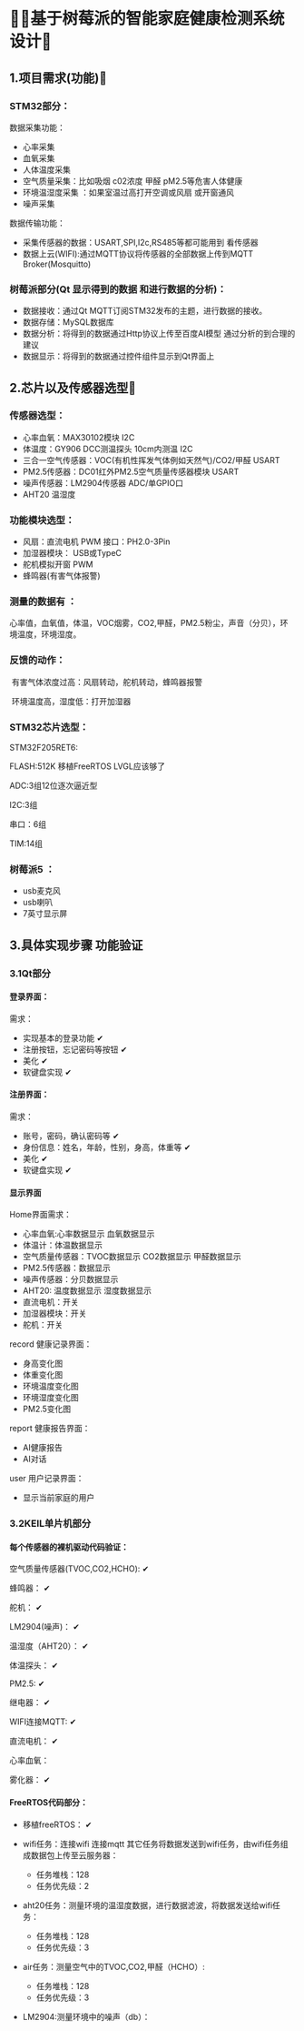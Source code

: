 # 🤩✨基于树莓派的智能家庭健康检测系统设计🤯

## 1.项目需求(功能)🐨

### STM32部分：

数据采集功能：

- 心率采集
- 血氧采集
- 人体温度采集
- 空气质量采集：比如吸烟  c02浓度  甲醛 pM2.5等危害人体健康
- 环境温湿度采集 ：如果室温过高打开空调或风扇 或开窗通风  
- 噪声采集

数据传输功能：

- 采集传感器的数据：USART,SPI,I2c,RS485等都可能用到 看传感器
- 数据上云(WIFI):通过MQTT协议将传感器的全部数据上传到MQTT Broker(Mosquitto)

### 树莓派部分(Qt 显示得到的数据 和进行数据的分析)：

- 数据接收：通过Qt  MQTT订阅STM32发布的主题，进行数据的接收。
- 数据存储：MySQL数据库
- 数据分析：将得到的数据通过Http协议上传至百度AI模型 通过分析的到合理的建议
- 数据显示：将得到的数据通过控件组件显示到Qt界面上

## 2.芯片以及传感器选型🐼

### 传感器选型：                                                                                      	

- 心率血氧：MAX30102模块                                      				                                                      I2C
- 体温度：GY906 DCC测温探头  10cm内测温                                                                             I2C
-  三合一空气传感器：VOC(有机性挥发气体例如天然气)/CO2/甲醛                                     USART
- PM2.5传感器：DC01红外PM2.5空气质量传感器模块                                                            USART
- 噪声传感器：LM2904传感器                                                                                        ADC/单GPIO口
- AHT20 温湿度

### 功能模块选型：

- 风扇：直流电机                                                                                                                                 PWM              接口：PH2.0-3Pin
- 加湿器模块：                                                                                                                                      USB或TypeC
- 舵机模拟开窗                                                                                                                                       PWM
- 蜂鸣器(有害气体报警)

### 测量的数据有 ：

​	心率值，血氧值，体温，VOC烟雾，CO2,甲醛，PM2.5粉尘，声音（分贝），环境温度，环境湿度。

### 反馈的动作：

​	有害气体浓度过高：风扇转动，舵机转动，蜂鸣器报警

​	环境温度高，湿度低：打开加湿器

### STM32芯片选型：

STM32F205RET6: 

FLASH:512K    移植FreeRTOS  LVGL应该够了

ADC:3组12位逐次逼近型

I2C:3组

串口：6组

TIM:14组

### 树莓派5   ：

- usb麦克风
- usb喇叭
- 7英寸显示屏

## 3.具体实现步骤 功能验证

### 3.1Qt部分

#### 登录界面：

需求：

- 实现基本的登录功能                   ✔
- 注册按钮，忘记密码等按钮       ✔
- 美化                                             ✔
- 软键盘实现                                 ✔

#### 注册界面：

需求：

- 账号，密码，确认密码等              ✔
- 身份信息：姓名，年龄，性别，身高，体重等  ✔
- 美化                                             ✔
- 软键盘实现                                  ✔

#### 显示界面 

Home界面需求：

- 心率血氧:心率数据显示
  				血氧数据显示
- 体温计：体温数据显示
- 空气质量传感器：TVOC数据显示
                                 CO2数据显示
                                  甲醛数据显示
- PM2.5传感器：数据显示
- 噪声传感器：分贝数据显示
- AHT20: 温度数据显示
               湿度数据显示
- 直流电机：开关
- 加湿器模块：开关
- 舵机：开关            

record 健康记录界面：

- 身高变化图
- 体重变化图
- 环境温度变化图
- 环境湿度变化图
- PM2.5变化图

report 健康报告界面：

- AI健康报告
- AI对话

user 用户记录界面：

- 显示当前家庭的用户

### 3.2KEIL单片机部分

#### 每个传感器的裸机驱动代码验证：

空气质量传感器(TVOC,CO2,HCHO):                  ✔

蜂鸣器：																✔

舵机：																	✔

LM2904(噪声)：													✔

温湿度（AHT20）：											✔

体温探头：															✔

PM2.5:																	✔

继电器：																✔

WIFI连接MQTT:													✔

直流电机：															✔

心率血氧：															

雾化器：															  ✔	

#### FreeRTOS代码部分：

- 移植freeRTOS：                                                    ✔

- wifi任务：连接wifi 连接mqtt  其它任务将数据发送到wifi任务，由wifi任务组成数据包上传至云服务器：
  - 任务堆栈：128
  - 任务优先级：2

- aht20任务：测量环境的温湿度数据，进行数据滤波，将数据发送给wifi任务：
  - 任务堆栈：128
  - 任务优先级：3

- air任务：测量空气中的TVOC,CO2,甲醛（HCHO）:
  - 任务堆栈：128
  - 任务优先级：3
- LM2904:测量环境中的噪声（db）：
